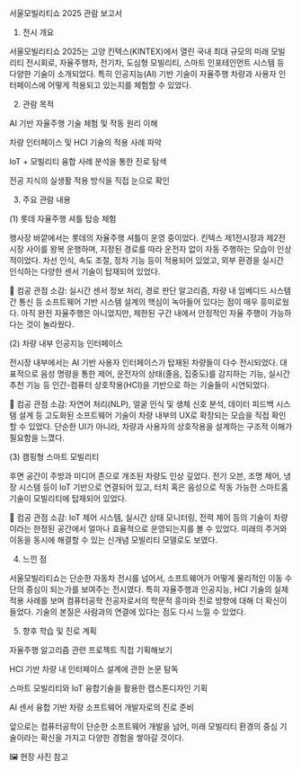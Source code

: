 서울모빌리티쇼 2025 관람 보고서 


1. 전시 개요

서울모빌리티쇼 2025는 고양 킨텍스(KINTEX)에서 열린 국내 최대 규모의 미래 모빌리티 전시회로, 자율주행차, 전기차, 도심형 모빌리티, 스마트 인포테인먼트 시스템 등 다양한 기술이 소개되었다. 특히 인공지능(AI) 기반 기술이 자율주행 차량과 사용자 인터페이스에 어떻게 적용되고 있는지를 체험할 수 있었다.

2. 관람 목적

AI 기반 자율주행 기술 체험 및 작동 원리 이해

차량 인터페이스 및 HCI 기술의 적용 사례 파악

IoT + 모빌리티 융합 사례 분석을 통한 진로 탐색

전공 지식의 실생활 적용 방식을 직접 눈으로 확인

3. 주요 관람 내용

(1) 롯데 자율주행 셔틀 탑승 체험

행사장 바깥에서는 롯데의 자율주행 셔틀이 운영 중이었다. 킨텍스 제1전시장과 제2전시장 사이를 왕복 운행하며, 지정된 경로를 따라 운전자 없이 자동 주행하는 모습이 인상적이었다. 차선 인식, 속도 조절, 정차 기능 등이 적용되어 있었고, 외부 환경을 실시간 인식하는 다양한 센서 기술이 탑재되어 있었다.

📌 컴공 관점 소감: 실시간 센서 정보 처리, 경로 판단 알고리즘, 차량 내 임베디드 시스템 간 통신 등 소프트웨어 기반 시스템 설계의 핵심이 녹아들어 있다는 점이 매우 흥미로웠다. 아직 완전 자율주행은 아니었지만, 제한된 구간 내에서 안정적인 자율 주행이 가능하다는 것이 놀라웠다.

(2) 차량 내부 인공지능 인터페이스

전시장 내부에서는 AI 기반 사용자 인터페이스가 탑재된 차량들이 다수 전시되었다. 대표적으로 음성 명령을 통한 제어, 운전자의 상태(졸음, 집중도)를 감지하는 기능, 실시간 추천 기능 등 인간-컴퓨터 상호작용(HCI)을 기반으로 하는 기술들이 시연되었다.

📌 컴공 관점 소감: 자연어 처리(NLP), 얼굴 인식 및 생체 신호 분석, 데이터 피드백 시스템 설계 등 고도화된 소프트웨어 기술이 차량 내부의 UX로 확장되는 모습을 직접 확인할 수 있었다. 단순한 UI가 아니라, 차량과 사용자의 상호작용을 설계하는 구조적 이해가 필요함을 느꼈다.

(3) 캠핑형 스마트 모빌리티

후면 공간이 주방과 미디어 존으로 개조된 차량도 인상 깊었다. 전기 오븐, 조명 제어, 냉장 시스템 등이 IoT 기반으로 연결되어 있고, 터치 혹은 음성으로 작동 가능한 스마트홈 기술이 모빌리티에 탑재되어 있었다.

📌 컴공 관점 소감: IoT 제어 시스템, 실시간 상태 모니터링, 전력 제어 등의 기술이 차량이라는 한정된 공간에서 얼마나 효율적으로 운영되는지를 볼 수 있었다. 미래의 주거와 이동을 동시에 해결할 수 있는 신개념 모빌리티 모델로도 보였다.

4. 느낀 점

서울모빌리티쇼는 단순한 자동차 전시를 넘어서, 소프트웨어가 어떻게 물리적인 이동 수단의 중심이 되는가를 보여주는 전시였다. 특히 자율주행과 인공지능, HCI 기술의 실제 적용 사례를 보며 컴퓨터공학 전공자로서의 학문적 흥미와 진로 방향에 대해 더 확신이 들었다. 기술의 본질은 사람과의 연결에 있다는 점도 다시 느낄 수 있었다.

5. 향후 학습 및 진로 계획

자율주행 알고리즘 관련 프로젝트 직접 기획해보기

HCI 기반 차량 내 인터페이스 설계에 관한 논문 탐독

스마트 모빌리티와 IoT 융합기술을 활용한 캡스톤디자인 기획

AI 센서 융합 기반 차량 소프트웨어 개발자로의 진로 준비

앞으로는 컴퓨터공학이 단순한 소프트웨어 개발을 넘어, 미래 모빌리티 환경의 중심 기술이라는 확신을 가지고 다양한 경험을 쌓아갈 것이다.

🖼️ 현장 사진 참고
[](img/KakaoTalk_20250406_195124606.jpg)
[](img/KakaoTalk_20250406_201528281.jpg)
[](img/KakaoTalk_20250406_195126139.jpg)
[](img/KakaoTalk_20250406_195125017.jpg)


